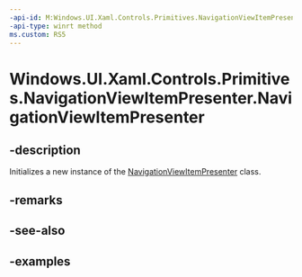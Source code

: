 ```yaml
---
-api-id: M:Windows.UI.Xaml.Controls.Primitives.NavigationViewItemPresenter.#ctor
-api-type: winrt method
ms.custom: RS5
---
```


<!-- Method syntax.
public NavigationViewItemPresenter.NavigationViewItemPresenter()
-->

# Windows.UI.Xaml.Controls.Primitives.NavigationViewItemPresenter.NavigationViewItemPresenter

## -description

Initializes a new instance of the [NavigationViewItemPresenter](navigationviewitempresenter.md) class.

## -remarks

## -see-also

## -examples

